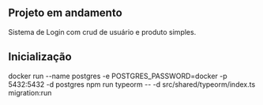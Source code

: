 ## Projeto em andamento

Sistema de Login com crud de usuário e produto simples.


## Inicialização
docker run --name postgres -e POSTGRES_PASSWORD=docker -p 5432:5432 -d postgres
npm run typeorm -- -d src/shared/typeorm/index.ts migration:run
